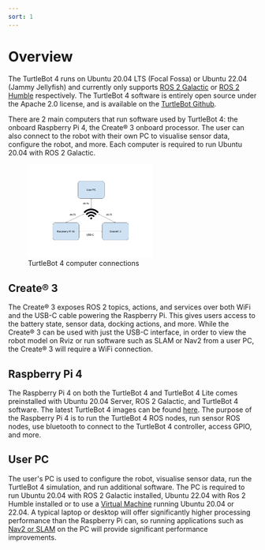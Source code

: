```yaml
---
sort: 1
---
```


# Overview

The TurtleBot 4 runs on Ubuntu 20.04 LTS (Focal Fossa) or Ubuntu 22.04 (Jammy Jellyfish) and currently only supports [ROS 2 Galactic](https://docs.ros.org/en/galactic/index.html) or [ROS 2 Humble](https://docs.ros.org/en/humble/index.html) respectively. The TurtleBot 4 software is entirely open source under the Apache 2.0 license, and is available on the [TurtleBot Github](https://github.com/turtlebot).

There are 2 main computers that run software used by TurtleBot 4: the onboard Raspberry Pi 4, the Create® 3 onboard processor. The user can also connect to the robot with their own PC to visualise sensor data, configure the robot, and more. Each computer is required to run Ubuntu 20.04 with ROS 2 Galactic. 

<figure class="aligncenter">
    <img src="media/computer_connections.png" alt="Computer connections" style="width: 60%"/>
    <figcaption>TurtleBot 4 computer connections</figcaption>
</figure>

## Create® 3

The Create® 3 exposes ROS 2 topics, actions, and services over both WiFi and the USB-C cable powering the Raspberry Pi. This gives users access to the battery state, sensor data, docking actions, and more. While the Create® 3 can be used with just the USB-C interface, in order to view the robot model on Rviz or run software such as SLAM or Nav2 from a user PC, the Create® 3 will require a WiFi connection.

## Raspberry Pi 4

The Raspberry Pi 4 on both the TurtleBot 4 and TurtleBot 4 Lite comes preinstalled with Ubuntu 20.04 Server, ROS 2 Galactic, and TurtleBot 4 software. The latest TurtleBot 4 images can be found [here](http://download.ros.org/downloads/turtlebot4/). The purpose of the Raspberry Pi 4 is to run the TurtleBot 4 ROS nodes, run sensor ROS nodes, use bluetooth to connect to the TurtleBot 4 controller, access GPIO, and more.

## User PC

The user's PC is used to configure the robot, visualise sensor data, run the TurtleBot 4 simulation, and run additional software. The PC is required to run Ubuntu 20.04 with ROS 2 Galactic installed, Ubuntu 22.04 with Ros 2 Humble installed or to use a [Virtual Machine](https://en.wikipedia.org/wiki/Virtual_machine) running Ubuntu 20.04 or 22.04. A typical laptop or desktop will offer significantly higher processing performance than the Raspberry Pi can, so running applications such as [Nav2 or SLAM](./turtlebot4_common.md#navigation) on the PC will provide significant performance improvements.
